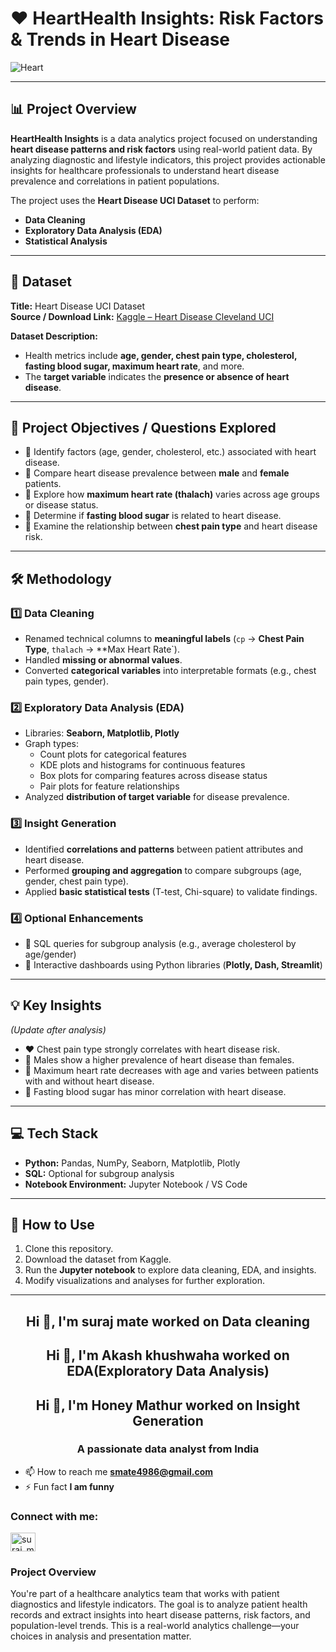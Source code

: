 # ❤️ HeartHealth Insights: Risk Factors & Trends in Heart Disease

![Heart](https://img.icons8.com/emoji/48/000000/heart-emoji.png)

---

## 📊 Project Overview
**HeartHealth Insights** is a data analytics project focused on understanding **heart disease patterns and risk factors** using real-world patient data. By analyzing diagnostic and lifestyle indicators, this project provides actionable insights for healthcare professionals to understand heart disease prevalence and correlations in patient populations.

The project uses the **Heart Disease UCI Dataset** to perform:  
- **Data Cleaning**  
- **Exploratory Data Analysis (EDA)**  
- **Statistical Analysis**

---

## 📁 Dataset
**Title:** Heart Disease UCI Dataset  
**Source / Download Link:** [Kaggle – Heart Disease Cleveland UCI](https://www.kaggle.com/datasets/cherngs/heart-disease-cleveland-uci)

**Dataset Description:**  
- Health metrics include **age, gender, chest pain type, cholesterol, fasting blood sugar, maximum heart rate**, and more.  
- The **target variable** indicates the **presence or absence of heart disease**.

---

## 🎯 Project Objectives / Questions Explored
- 🔹 Identify factors (age, gender, cholesterol, etc.) associated with heart disease.  
- 🔹 Compare heart disease prevalence between **male** and **female** patients.  
- 🔹 Explore how **maximum heart rate (thalach)** varies across age groups or disease status.  
- 🔹 Determine if **fasting blood sugar** is related to heart disease.  
- 🔹 Examine the relationship between **chest pain type** and heart disease risk.

---

## 🛠️ Methodology

### 1️⃣ Data Cleaning
- Renamed technical columns to **meaningful labels** (`cp` → **Chest Pain Type**, `thalach` → **Max Heart Rate`).  
- Handled **missing or abnormal values**.  
- Converted **categorical variables** into interpretable formats (e.g., chest pain types, gender).

### 2️⃣ Exploratory Data Analysis (EDA)
- Libraries: **Seaborn, Matplotlib, Plotly**  
- Graph types:  
  - Count plots for categorical features  
  - KDE plots and histograms for continuous features  
  - Box plots for comparing features across disease status  
  - Pair plots for feature relationships  
- Analyzed **distribution of target variable** for disease prevalence.

### 3️⃣ Insight Generation
- Identified **correlations and patterns** between patient attributes and heart disease.  
- Performed **grouping and aggregation** to compare subgroups (age, gender, chest pain type).  
- Applied **basic statistical tests** (T-test, Chi-square) to validate findings.

### 4️⃣ Optional Enhancements
- 🔹 SQL queries for subgroup analysis (e.g., average cholesterol by age/gender)  
- 🔹 Interactive dashboards using Python libraries (**Plotly, Dash, Streamlit**)

---

## 💡 Key Insights
*(Update after analysis)*  
- ❤️ Chest pain type strongly correlates with heart disease risk.  
- 👨 Males show a higher prevalence of heart disease than females.  
- 💓 Maximum heart rate decreases with age and varies between patients with and without heart disease.  
- 🍬 Fasting blood sugar has minor correlation with heart disease.

---

## 💻 Tech Stack
- **Python:** Pandas, NumPy, Seaborn, Matplotlib, Plotly  
- **SQL:** Optional for subgroup analysis  
- **Notebook Environment:** Jupyter Notebook / VS Code

---

## 🚀 How to Use
1. Clone this repository.  
2. Download the dataset from Kaggle.  
3. Run the **Jupyter notebook** to explore data cleaning, EDA, and insights.  
4. Modify visualizations and analyses for further exploration.
---

<h2 align="center">Hi 👋, I'm suraj mate worked on Data cleaning </h1>
<h2 align="center">Hi 👋, I'm Akash khushwaha worked on EDA(Exploratory Data Analysis) </h1>
<h2 align="center">Hi 👋, I'm Honey Mathur worked on Insight Generation</h1>
<h3 align="center">A passionate data analyst from India</h3>

- 📫 How to reach me **smate4986@gmail.com**
- ⚡ Fun fact **I am funny**
<h3 align="left">Connect with me:</h3>
<p align="left">
<a href="https://instagram.com/suraj_mate_21" target="blank"><img align="center" src="https://raw.githubusercontent.com/rahuldkjain/github-profile-readme-generator/master/src/images/icons/Social/instagram.svg" alt="suraj_mate_21" height="30" width="40" /></a>
</p>

### Project Overview
You're part of a healthcare analytics team that works with patient diagnostics and lifestyle indicators. The goal is to analyze patient health records and extract insights into heart disease patterns, risk factors, and population-level trends. This is a real-world analytics challenge—your choices in analysis and presentation matter.
